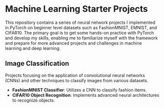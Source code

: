# Machine Learning Starter Projects

This repository contains a series of neural network projects I implemented in PyTorch on beginner level datasets such as FashionMNIST, EMNIST, and CIFAR10. The primary goal is to get some hands-on practice with PyTorch and develop my skills, enabling me to familiarize myself with the framework and prepare for more advanced projects and challenges in machine learning and deep learning.

## Image Classification

Projects focusing on the application of convolutional neural networks (CNNs) and other techniques to classify images from various datasets.

- **FashionMNIST Classifier**: Utilizes a CNN to classify fashion items.
- **CIFAR10 Object Recognition**: Implements advanced neural architectures to recognize objects.
